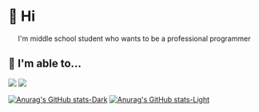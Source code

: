 # 👋 Hi
<center>I'm middle school student who wants to be a professional programmer</center>

## 💠 I'm able to...
<img src="https://img.shields.io/badge/csharp-239120?style=flat-square&logo=csharp&logoColor=white"/> <img src="https://img.shields.io/badge/java-239120?style=flat-square&logo=java&logoColor=white"/>

[![Anurag's GitHub stats-Dark](https://github-readme-stats.vercel.app/api?username=sujeb2&show_icons=true&theme=dark#gh-dark-mode-only)](https://github.com/anuraghazra/github-readme-stats#gh-dark-mode-only)
[![Anurag's GitHub stats-Light](https://github-readme-stats.vercel.app/api?username=sujeb2&show_icons=true&theme=default#gh-light-mode-only)](https://github.com/anuraghazra/github-readme-stats#gh-light-mode-only)
